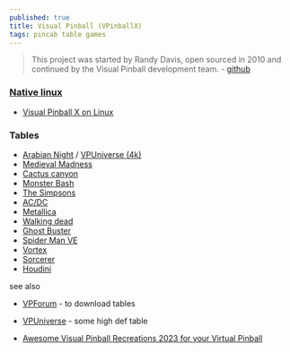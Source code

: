 ```yaml
---
published: true
title: Visual Pinball (VPinballX)
tags: pincab table games
---
```

> This project was started by Randy Davis, open sourced in 2010 and continued by the Visual Pinball development team. - [github](https://github.com/vpinball/vpinball) 


### [Native linux](https://github.com/vpinball/vpinball/tree/standalone/standalone)
- [Visual Pinball X on Linux](https://davidhouchin.com/posts/vpx-linux/)

### Tables
- [Arabian Night](https://youtu.be/u1y8MQQZZEE?feature=shared&t=2952) / [VPUniverse (4k)](https://vpuniverse.com/files/file/12652-tales-of-the-arabian-nights-4k-williams-1996/)
- [Medieval Madness](https://youtu.be/u1y8MQQZZEE?feature=shared&t=3107)
- [Cactus canyon](https://youtu.be/u1y8MQQZZEE?feature=shared&t=3270)
- [Monster Bash](https://youtu.be/u1y8MQQZZEE?feature=shared&t=3309)
- [The Simpsons](https://youtu.be/u1y8MQQZZEE?feature=shared&t=3488)
- [AC/DC](https://youtu.be/u1y8MQQZZEE?feature=shared&t=3993)
- [Metallica](https://youtu.be/u1y8MQQZZEE?feature=shared&t=4052)
- [Walking dead](https://youtu.be/u1y8MQQZZEE?feature=shared&t=4144)
- [Ghost Buster](https://youtu.be/u1y8MQQZZEE?feature=shared&t=4206)
- [Spider Man VE](https://youtu.be/u1y8MQQZZEE?feature=shared&t=4237)
- [Vortex](https://youtu.be/u1y8MQQZZEE?feature=shared&t=378)
- [Sorcerer](https://youtu.be/u1y8MQQZZEE?feature=shared&t=378)
- [Houdini](https://youtu.be/O-jZJ9Cq-74?feature=shared&t=780)

see also
- [VPForum](https://www.vpforums.org/index.php?) - to download tables
- [VPUniverse](https://vpuniverse.com/vpe/) - some high def table

- [Awesome Visual Pinball Recreations 2023 for your Virtual Pinball](https://www.youtube.com/watch?v=mM1GMs3ceLs)
